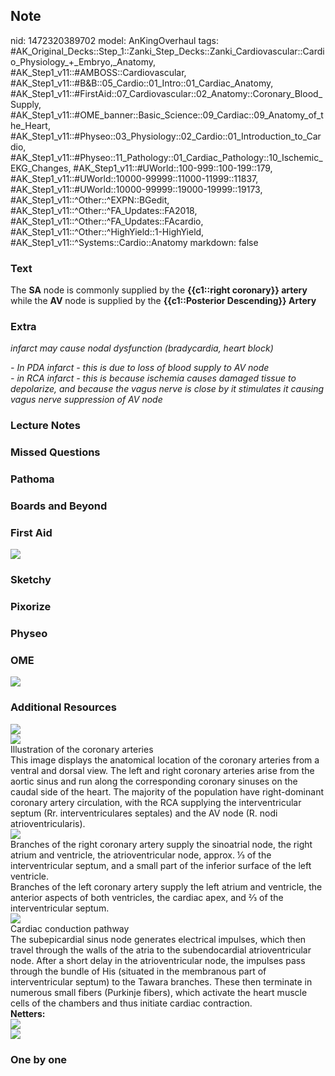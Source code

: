 ## Note
nid: 1472320389702
model: AnKingOverhaul
tags: #AK_Original_Decks::Step_1::Zanki_Step_Decks::Zanki_Cardiovascular::Cardio_Physiology_+_Embryo,_Anatomy, #AK_Step1_v11::#AMBOSS::Cardiovascular, #AK_Step1_v11::#B&B::05_Cardio::01_Intro::01_Cardiac_Anatomy, #AK_Step1_v11::#FirstAid::07_Cardiovascular::02_Anatomy::Coronary_Blood_Supply, #AK_Step1_v11::#OME_banner::Basic_Science::09_Cardiac::09_Anatomy_of_the_Heart, #AK_Step1_v11::#Physeo::03_Physiology::02_Cardio::01_Introduction_to_Cardio, #AK_Step1_v11::#Physeo::11_Pathology::01_Cardiac_Pathology::10_Ischemic_EKG_Changes, #AK_Step1_v11::#UWorld::100-999::100-199::179, #AK_Step1_v11::#UWorld::10000-99999::11000-11999::11837, #AK_Step1_v11::#UWorld::10000-99999::19000-19999::19173, #AK_Step1_v11::^Other::^EXPN::BGedit, #AK_Step1_v11::^Other::^FA_Updates::FA2018, #AK_Step1_v11::^Other::^FA_Updates::FAcardio, #AK_Step1_v11::^Other::^HighYield::1-HighYield, #AK_Step1_v11::^Systems::Cardio::Anatomy
markdown: false

### Text
The <b>SA</b> node is commonly supplied by the <b>{{c1::right
coronary}} artery</b> while the <b>AV</b> node is supplied by the
<b>{{c1::Posterior Descending}} Artery</b>

### Extra
<i>infarct may cause nodal dysfunction (bradycardia, heart
block)</i>
<div>
  <div>
    <i>- In PDA infarct - this is due to loss of blood supply to AV
    node</i>
  </div>
  <div>
    <i>- in RCA infarct - this is because ischemia causes damaged
    tissue to depolarize, and because the vagus nerve is close by
    it stimulates it causing vagus nerve suppression of AV node</i>
  </div>
</div>

### Lecture Notes


### Missed Questions


### Pathoma


### Boards and Beyond


### First Aid
<img src="tmpzIeJqF.png">

### Sketchy


### Pixorize


### Physeo


### OME
<div class="ome-widget">
  <a href=
  "https://onlinemeded.org/spa/cardiac/anatomy-of-the-heart/acquire?ref=anki">
  <img src="_OME_AnkiFlashcards_Lesson_1.png"></a>
</div>

### Additional Resources
<div><img src=
"paste-fd20a84b99227d9328c64b028f82e3dd851caad6.jpg"></div>
<div><img src="big_5d07a6421a8a5.jpg"></div>
<div>
  <div>
    <div>
      Illustration of the coronary arteries
    </div>
  </div>
  <div>
    <div>
      <div>
        This image displays the anatomical location of the coronary
        arteries from a ventral and dorsal view. The left and right
        coronary arteries arise from the aortic sinus and run along
        the corresponding coronary sinuses on the caudal side of
        the heart. The majority of the population have
        right-dominant coronary artery circulation, with the RCA
        supplying the interventricular septum (Rr.
        interventriculares septales) and the AV node (R. nodi
        atrioventricularis).
      </div>
    </div>
  </div>
</div>
<div><img src=
"paste-a125548e575647f623a2454e6314782a192de924.jpg"></div>
<div>
  <div>
    Branches of the right coronary artery supply the sinoatrial
    node, the right atrium and ventricle, the atrioventricular
    node, approx. ⅓ of the interventricular septum, and a small
    part of the inferior surface of the left ventricle.
  </div>
  <div>
    Branches of the left coronary artery supply the left atrium and
    ventricle, the anterior aspects of both ventricles, the cardiac
    apex, and ⅔ of the interventricular septum.
  </div>
</div><img src="big_59e5cf78acc6e.jpg">
<div>
  <div>
    <div>
      Cardiac conduction pathway
    </div>
  </div>
  <div>
    <div>
      <div>
        The subepicardial sinus node generates electrical impulses,
        which then travel through the walls of the atria to the
        subendocardial atrioventricular node. After a short delay
        in the atrioventricular node, the impulses pass through the
        bundle of His (situated in the membranous part of
        interventricular septum) to the Tawara branches. These then
        terminate in numerous small fibers (Purkinje fibers), which
        activate the heart muscle cells of the chambers and thus
        initiate cardiac contraction.
      </div>
    </div>
  </div>
</div><b>Netters:</b>
<div>
  <i><img src="paste-299350630597980.jpg"></i>
</div>
<div>
  <div>
    <i><img src="paste-299466594714944.jpg"></i>
  </div>
</div>

### One by one

